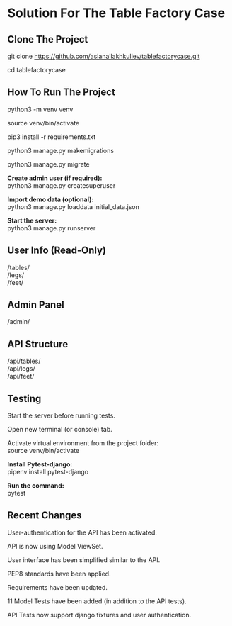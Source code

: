 # Solution For The Table Factory Case

## Clone The Project

git clone https://github.com/aslanallakhkuliev/tablefactorycase.git

cd tablefactorycase

## How To Run The Project

python3 -m venv venv

source venv/bin/activate

pip3 install -r requirements.txt

python3 manage.py makemigrations

python3 manage.py migrate

**Create admin user (if required):**  
python3 manage.py createsuperuser

**Import demo data (optional):**  
python3 manage.py loaddata initial_data.json

**Start the server:**  
python3 manage.py runserver

## User Info (Read-Only)

/tables/  
/legs/  
/feet/

## Admin Panel

/admin/

## API Structure

/api/tables/  
/api/legs/  
/api/feet/

## Testing

Start the server before running tests.

Open new terminal (or console) tab.

Activate virtual environment from the project folder:  
source venv/bin/activate

**Install Pytest-django:**  
pipenv install pytest-django

**Run the command:**  
pytest

## Recent Changes

User-authentication for the API has been activated.

API is now using Model ViewSet.

User interface has been simplified similar to the API.

PEP8 standards have been applied.

Requirements have been updated.

11 Model Tests have been added (in addition to the API tests).

API Tests now support django fixtures and user authentication.
